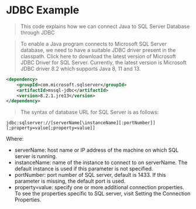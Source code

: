 # JDBC Example
> This code explains how we can connect Java to SQL Server Database through JDBC

> To enable a Java program connects to Microsoft SQL Server database, we need to have a suitable JDBC driver present in the classpath. Click here to download the latest version of Microsoft JDBC Driver for SQL Server. Currently, the latest version is Microsoft JDBC driver 8.2 which supports Java 8, 11 and 13.
```xml
<dependency>
    <groupId>com.microsoft.sqlserver</groupId>
    <artifactId>mssql-jdbc</artifactId>
    <version>8.2.1.jre13</version>
</dependency>
```

> The syntax of database URL for SQL Server is as follows:
```properties
jdbc:sqlserver://[serverName[\instanceName][:portNumber]][;property=value[;property=value]]
```
Where:
- serverName: host name or IP address of the machine on which SQL server is running.
- instanceName: name of the instance to connect to on serverName. The default instance is used if this parameter is not specified.
- portNumber: port number of SQL server, default is 1433. If this parameter is missing, the default port is used.
- property=value: specify one or more additional connection properties. To see the properties specific to SQL server, visit <link href = "https://docs.microsoft.com/en-us/previous-versions/sql/legacy/ms378988(v=sql.90)?redirectedfrom=MSDN">Setting the Connection Properties.</link>